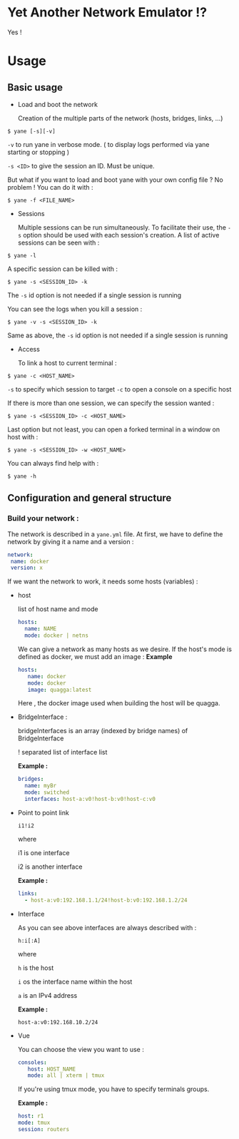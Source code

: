 # Yet Another Network Emulator !?

Yes !

# Usage

## Basic usage

- Load and boot the network

   Creation of the multiple parts of the network (hosts, bridges,
links, ...)

```
$ yane [-s][-v]
```
  `-v` to run yane in verbose mode. ( to display logs performed via yane starting or stopping  )

  `-s <ID>` to give the session an ID. Must be unique.

 

  But what if you want to load and boot yane with your own config file ? No problem ! You can do it with :
```
$ yane -f <FILE_NAME>
```

- Sessions

   Multiple sessions can be run simultaneously. 
   To facilitate their use, the `-s` option should be used with each session's creation.
   A list of active sessions can be seen with :

```
$ yane -l
```
   A specific session can be killed with :
```
$ yane -s <SESSION_ID> -k
```
  The `-s` id option is not needed if a single session is running


  You can see the logs when you kill a session :
```
$ yane -v -s <SESSION_ID> -k
```
  Same as above, the `-s` id option is not needed if a single session is running


- Access 

  To link a host to current terminal :

```
$ yane -c <HOST_NAME>
```

  `-s` to specify which session to target
  `-c` to open a console on a specific host 

 
  If there is more than one session, we can specify the session wanted :

```
$ yane -s <SESSION_ID> -c <HOST_NAME>
```
 
  Last option but not least, you can open a forked terminal in a window on host with :
```
$ yane -s <SESSION_ID> -w <HOST_NAME>
```


You can always find help with :
```
$ yane -h
```

## Configuration and general structure

### Build your network :

  The network is described in a `yane.yml` file. At first, we have to define the network by giving it a name and a version :
  ```yaml
  network:
   name: docker
   version: x
  ```
  
  If we want the network to work, it needs some hosts (variables) :

* host

  list of host name and mode

  ```yaml
  hosts:
    name: NAME
    mode: docker | netns
  ```
   We can give a network as many hosts as we desire. If the host's mode is defined as docker, we must add an image :
   **Example**
   ```yaml
   hosts:
      name: docker
      mode: docker
      image: quagga:latest
    ```
    Here , the docker image used when building the host will be quagga.

* BridgeInterface :

  bridgeInterfaces is an array (indexed by bridge names) of BridgeInterface

   ! separated list of interface list

   **Example :**
  ```yaml
  bridges:
    name: myBr
    mode: switched
    interfaces: host-a:v0!host-b:v0!host-c:v0
  ```
* Point to point link

   `i1!i2`

   where

   i1 is one interface

   i2 is another interface

   **Example :**
  ```yaml
  links:
    - host-a:v0:192.168.1.1/24!host-b:v0:192.168.1.2/24
  ```
* Interface

   As you can see above interfaces are always described with :
   ```
   h:i[:A]
   ```

  where

     `h` is the host

     `i` os the interface name within the host

     `a` is an IPv4 address

  **Example :**
  ```
  host-a:v0:192.168.10.2/24
  ```
* Vue

   You can choose the view you want to use :
   ```yaml
   consoles: 
      host: HOST_NAME
      mode: all | xterm | tmux
   ```
   If you're using tmux mode, you have to specify terminals groups.
   
   **Example :**
   ```yaml 
   host: r1
   mode: tmux
   session: routers
   ```
